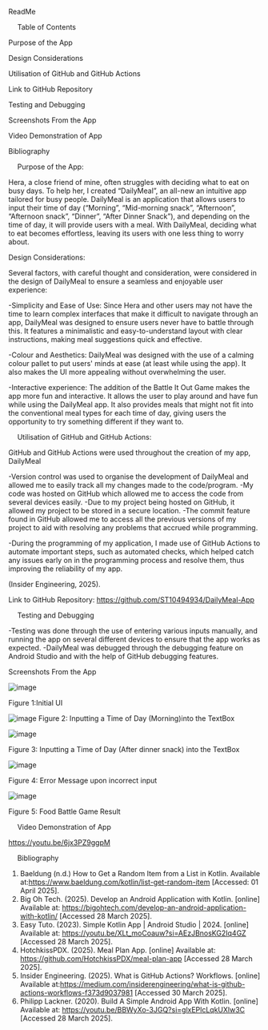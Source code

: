 ReadMe 















 
Table of Contents



Purpose of the App

Design Considerations



Utilisation of GitHub and GitHub Actions

Link to GitHub Repository

Testing and Debugging	

Screenshots From the App	

Video Demonstration of App	

Bibliography	

 
Purpose of the App: 

Hera, a close friend of mine, often struggles with deciding what to eat on busy days. To help her, I created “DailyMeal”, an all-new an intuitive app tailored for busy people. DailyMeal is an application that allows users to input their time of day (“Morning”, “Mid-morning snack”, “Afternoon”, “Afternoon snack”, “Dinner”, “After Dinner Snack”), and depending on the time of day, it will provide users with a meal. 
With DailyMeal, deciding what to eat becomes effortless, leaving its users with one less thing to worry about.


Design Considerations:

Several factors, with careful thought and consideration, were considered in the design of DailyMeal to ensure a seamless and enjoyable user experience: 

-Simplicity and Ease of Use: Since Hera and other users may not have the time to learn complex interfaces that make it difficult to navigate through an app, DailyMeal was designed to ensure users never have to battle through this. It features a minimalistic and easy-to-understand layout with clear instructions, making meal suggestions quick and effective. 

-Colour and Aesthetics: DailyMeal was designed with the use of a calming colour pallet to put users' minds at ease (at least while using the app). It also makes the UI more appealing without overwhelming the user. 

-Interactive experience: The addition of the Battle It Out Game makes the app more fun and interactive. It allows the user to play around and have fun while using the DailyMeal app. It also provides meals that might not fit into the conventional meal types for each time of day, giving users the opportunity to try something different if they want to. 


 
Utilisation of GitHub and GitHub Actions: 

GitHub and GitHub Actions were used throughout the creation of my app, DailyMeal

-Version control was used to organise the development of DailyMeal and allowed me to easily track all my changes made to the code/program. 
-My code was hosted on GitHub which allowed me to access the code from several devices easily. 
-Due to my project being hosted on GitHub, it allowed my project to be stored in a secure location. 
-The commit feature found in GitHub allowed me to access all the previous versions of my project to aid with resolving any problems that accrued while programming. 

-During the programming of my application, I made use of GitHub Actions to automate important steps, such as automated checks, which helped catch any issues early on in the programming process and resolve them, thus improving the reliability of my app.

(Insider Engineering, 2025).

Link to GitHub Repository: 
https://github.com/ST10494934/DailyMeal-App


 
Testing and Debugging 

-Testing was done through the use of entering various inputs manually, and running the app on several different devices to ensure that the app works as expected. 
-DailyMeal was debugged through the debugging feature on Android Studio and with the help of GitHub debugging features.  

Screenshots From the App 

![image](https://github.com/user-attachments/assets/c6fdb2ea-1baa-4d7e-aac4-9e454b013c0b)

Figure 1:Initial UI

 ![image](https://github.com/user-attachments/assets/5449320d-f92f-4d47-9bf8-274a8d2dd2a2)
Figure 2: Inputting a Time of Day (Morning)into the TextBox

 ![image](https://github.com/user-attachments/assets/a66c569b-2cd3-4c98-b369-8f189640bfbc)

Figure 3: Inputting a Time of Day (After dinner snack) into the TextBox

![image](https://github.com/user-attachments/assets/ab17e965-a3fd-4868-be23-b3f24eac3fdc)

Figure 4: Error Message upon incorrect input
 
 ![image](https://github.com/user-attachments/assets/5053ced3-724a-4e26-a65a-9cbc5b4c8b37)

Figure 5: Food Battle Game Result

 
Video Demonstration of App

https://youtu.be/6jx3PZ9ggpM

 
Bibliography 

1. Baeldung (n.d.) How to Get a Random Item from a List in Kotlin. Available at:https://www.baeldung.com/kotlin/list-get-random-item [Accessed: 01 April 2025].
2.	Big Oh Tech. (2025). Develop an Android Application with Kotlin. [online] Available at: https://bigohtech.com/develop-an-android-application-with-kotlin/ [Accessed 28 March 2025].
3.	Easy Tuto. (2023). Simple Kotlin App | Android Studio | 2024. [online] Available at: https://youtu.be/XLt_moCoauw?si=AEzJBnosKG2Iq4GZ [Accessed 28 March 2025].
4.	HotchkissPDX. (2025). Meal Plan App. [online] Available at: https://github.com/HotchkissPDX/meal-plan-app [Accessed 28 March 2025].
5.	Insider Engineering. (2025). What is GitHub Actions? Workflows. [online] Available at:https://medium.com/insiderengineering/what-is-github-actions-workflows-f373d9037981 [Accessed 30 March 2025].
6.	Philipp Lackner. (2020). Build A Simple Android App With Kotlin. [online] Available at: https://youtu.be/BBWyXo-3JGQ?si=glxEPlcLqkUXlw3C [Accessed 28 March 2025].



